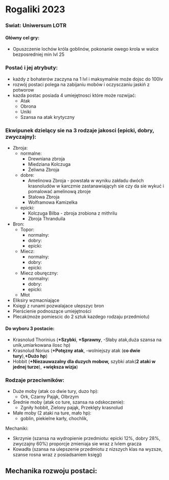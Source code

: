 # Rogaliki 2023



### Swiat: Uniwersum LOTR
#### Główny cel gry:
- Opuszczenie lochów króla goblinów, pokonanie owego krola w walce bezposredniej min lvl 25

### Postać i jej atrybuty:
- każdy z bohaterów zaczyna na 1 lvl i maksymalnie może dojsc do 100lv
- rozwój postaci polega na zabijaniu mobów i oczysczaniu jaskiń z potworow
- kazda postac posiada 4 umiejętnosci które może rozwijać:
    - Atak 
    - Obrona
    - Uniki 
    - Szansa na atak krytyczny
### Ekwipunek dzielący sie na 3 rodzaje jakosci (epicki, dobry, zwyczajny):
- Zbroja:
    - normalne:
        - Drewniana zbroja 
        - Miedziana Kolczuga
        - Żeliwna Zbroja 
    - dobre:
        - Amelinowa Zbroja - powstała w wyniku zakładu dwóch krasnoludów w karczmie zastanawiającyh sie 
        czy da sie wykuć i pomalować amelinową zbroje
        - Stalowa Zbroja
        - Wolframowa Kamizelka
    - epicki:
        - Kolczuga Bilba - zbroja zrobiona z mithrilu
        - Zbroja Thranduila 
- Bron:
    - Topor:
        - normalny:
        - dobry:
        - epicki:
    - Miecz:
        - normalny:
        - dobry:
        - epicki:
    - Miecz oburęczny:
        - normalny:
        - dobry:
        - epicki: 
    - Młot
- Eliksiry wzmacniające
- Księgi z runami pozwalajace ulepszyc bron
- Pierścienie podnoszące umiejętności
- Plecak(może pomiescic do 2 sztuk kazdego rodzaju przedmiotu)
#### Do wyboru 3 postacie: 
- Krasnolud Thorinius (**+Szybki**, **+Sprawny**, -Słaby atak,duża szansa na unik,umiarkowana ilosc hp)
- Krasnolud Norius (**+Potęzny atak**, -wolniejszy atak (**co dwie tury**),**+Dużo hp**)
- Hobbit (**+Niezauwazalny dla duzych mobow,** szybki atak(**2 ataki w jednej turze**), **+większa wizja**)
### Rodzaje przeciwników:
- Duże moby (atak co dwie tury, duzo hp):
    - Ork, Czarny Pająk, Olbrzym
- Średnie moby (atak co ture, szansa na odskoczenie):
    - Zgniły hobbit, Zielony pająk, Przeklęty krasnolud
- Małe moby (2 ataki na ture, mało hp):
    - goblin, piekielne karły, chochlik,

Mechaniki:
- Skrzynie (szansa na wydropienie przedmiotu: epicki 12%, dobry 28%, zwyczajny 60%) proporcje zmieniaja sie wraz z lvlem gracza
- Kowadła (szansa na ulepszenie przedmiotu z nizszych klas na wyzsze, szanse rosna wraz z posiadsaniem księgi)

Mechanika rozwoju postaci:
- 

